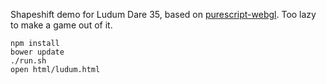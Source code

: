 Shapeshift demo for Ludum Dare 35, based on
[purescript-webgl](https://github.com/jutaro/purescript-webgl). Too lazy to
make a game out of it.

~~~
npm install
bower update
./run.sh
open html/ludum.html
~~~
